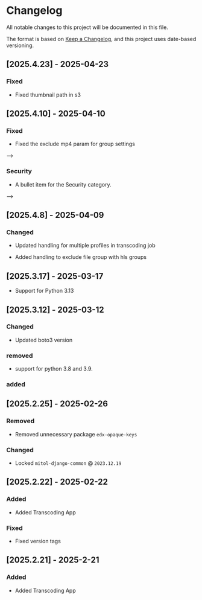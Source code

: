 # Changelog
All notable changes to this project will be documented in this file.

The format is based on [Keep a Changelog](https://keepachangelog.com/en/1.0.0/),
and this project uses date-based versioning.

<!-- scriv-insert-here -->

<a id='changelog-2025.4.23'></a>
## [2025.4.23] - 2025-04-23

### Fixed

- Fixed thumbnail path in s3

<a id='changelog-2025.4.10'></a>
## [2025.4.10] - 2025-04-10

### Fixed

- Fixed the exclude mp4 param for group settings

-->

### Security

- A bullet item for the Security category.

-->

<a id='changelog-2025.4.8'></a>
## [2025.4.8] - 2025-04-09

### Changed

- Updated handling for multiple profiles in transcoding job

- Added handling to exclude file group with hls groups

<a id='changelog-2025.3.17'></a>
## [2025.3.17] - 2025-03-17

- Support for Python 3.13

<a id='changelog-2025.3.12'></a>
## [2025.3.12] - 2025-03-12

### Changed

- Updated boto3 version

### removed

- support for python 3.8 and 3.9.

### added

<a id='changelog-2025.2.25'></a>
## [2025.2.25] - 2025-02-26

### Removed

- Removed unnecessary package `edx-opaque-keys`

### Changed

- Locked `mitol-django-common` @ `2023.12.19`

<a id='changelog-2025.2.22'></a>
## [2025.2.22] - 2025-02-22

### Added

- Added Transcoding App

### Fixed

- Fixed version tags

<a id='changelog-2025.2.21'></a>
## [2025.2.21] - 2025-2-21

### Added

- Added Transcoding App
